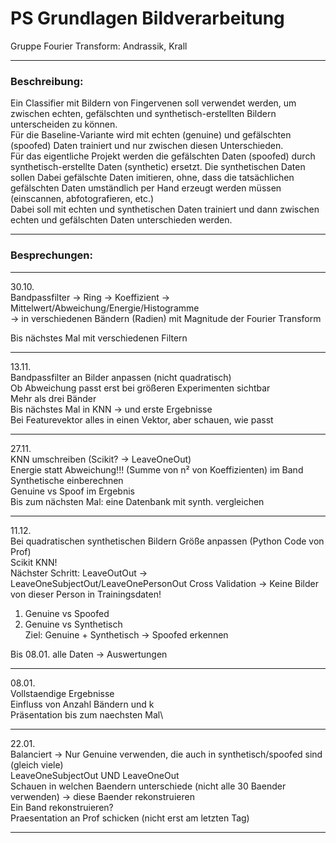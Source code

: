 # PS Grundlagen Bildverarbeitung
Gruppe Fourier Transform: Andrassik, Krall

------------------------------------------------------------------------------------------------------

### Beschreibung:
Ein Classifier mit Bildern von Fingervenen soll verwendet werden, um zwischen echten, gefälschten und
synthetisch-erstellten Bildern unterscheiden zu können.\
Für die Baseline-Variante wird mit echten (genuine) und gefälschten (spoofed) Daten trainiert und nur
zwischen diesen Unterschieden.\
Für das eigentliche Projekt werden die gefälschten Daten (spoofed) durch synthetisch-erstellte Daten
(synthetic) ersetzt. Die synthetischen Daten sollen Dabei gefälschte Daten imitieren, ohne, dass die
tatsächlichen gefälschten Daten umständlich per Hand erzeugt werden müssen
(einscannen, abfotografieren, etc.)\
Dabei soll mit echten und synthetischen Daten trainiert und dann zwischen echten und gefälschten Daten
unterschieden werden.

------------------------------------------------------------------------------------------------------

### Besprechungen:

------------------------------------------------------------------------------------------------------

30.10.\
Bandpassfilter -> Ring -> Koeffizient -> Mittelwert/Abweichung/Energie/Histogramme\
-> in verschiedenen Bändern (Radien) mit Magnitude der Fourier Transform

Bis nächstes Mal mit verschiedenen Filtern 

------------------------------------------------------------------------------------------------------

13.11.\
Bandpassfilter an Bilder anpassen (nicht quadratisch)\
Ob Abweichung passt erst bei größeren Experimenten sichtbar\
Mehr als drei Bänder\
Bis nächstes Mal in KNN -> und erste Ergebnisse\
Bei Featurevektor alles in einen Vektor, aber schauen, wie passt

------------------------------------------------------------------------------------------------------

27.11.\
KNN umschreiben (Scikit? -> LeaveOneOut)\
Energie statt Abweichung!!! (Summe von n² von Koeffizienten) im Band\
Synthetische einberechnen\
Genuine vs Spoof im Ergebnis\
Bis zum nächsten Mal: eine Datenbank mit synth. vergleichen

------------------------------------------------------------------------------------------------------

11.12.\
Bei quadratischen synthetischen Bildern Größe anpassen (Python Code von Prof)\
Scikit KNN!\
Nächster Schritt: LeaveOutOut -> LeaveOneSubjectOut/LeaveOnePersonOut Cross Validation
	-> Keine Bilder von dieser Person in Trainingsdaten!

1. Genuine vs Spoofed
2. Genuine vs Synthetisch\
Ziel: Genuine + Synthetisch -> Spoofed erkennen

Bis 08.01. alle Daten -> Auswertungen

------------------------------------------------------------------------------------------------------

08.01.\
Vollstaendige Ergebnisse\
Einfluss von Anzahl Bändern und k\
Präsentation bis zum naechsten Mal\

------------------------------------------------------------------------------------------------------

22.01.\
Balanciert -> Nur Genuine verwenden, die auch in synthetisch/spoofed sind (gleich viele)\
LeaveOneSubjectOut UND LeaveOneOut\
Schauen in welchen Baendern unterschiede (nicht alle 30 Baender verwenden) -> diese Baender rekonstruieren\
Ein Band rekonstruieren?\
Praesentation an Prof schicken (nicht erst am letzten Tag)

------------------------------------------------------------------------------------------------------














